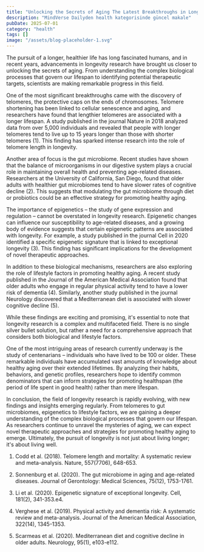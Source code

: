 ```yaml
---
title: "Unlocking the Secrets of Aging The Latest Breakthroughs in Longevity Research Revealed"
description: "MindVerse Dailyden health kategorisinde güncel makale"
pubDate: 2025-07-01
category: "health"
tags: []
image: "/assets/blog-placeholder-1.svg"
---
```


The pursuit of a longer, healthier life has long fascinated humans, and in recent years, advancements in longevity research have brought us closer to unlocking the secrets of aging. From understanding the complex biological processes that govern our lifespan to identifying potential therapeutic targets, scientists are making remarkable progress in this field.

One of the most significant breakthroughs came with the discovery of telomeres, the protective caps on the ends of chromosomes. Telomere shortening has been linked to cellular senescence and aging, and researchers have found that lengthier telomeres are associated with a longer lifespan. A study published in the journal Nature in 2018 analyzed data from over 5,000 individuals and revealed that people with longer telomeres tend to live up to 15 years longer than those with shorter telomeres (1). This finding has sparked intense research into the role of telomere length in longevity.

Another area of focus is the gut microbiome. Recent studies have shown that the balance of microorganisms in our digestive system plays a crucial role in maintaining overall health and preventing age-related diseases. Researchers at the University of California, San Diego, found that older adults with healthier gut microbiomes tend to have slower rates of cognitive decline (2). This suggests that modulating the gut microbiome through diet or probiotics could be an effective strategy for promoting healthy aging.

The importance of epigenetics – the study of gene expression and regulation – cannot be overstated in longevity research. Epigenetic changes can influence our susceptibility to age-related diseases, and a growing body of evidence suggests that certain epigenetic patterns are associated with longevity. For example, a study published in the journal Cell in 2020 identified a specific epigenetic signature that is linked to exceptional longevity (3). This finding has significant implications for the development of novel therapeutic approaches.

In addition to these biological mechanisms, researchers are also exploring the role of lifestyle factors in promoting healthy aging. A recent study published in the Journal of the American Medical Association found that older adults who engage in regular physical activity tend to have a lower risk of dementia (4). Similarly, another study published in the journal Neurology discovered that a Mediterranean diet is associated with slower cognitive decline (5).

While these findings are exciting and promising, it's essential to note that longevity research is a complex and multifaceted field. There is no single silver bullet solution, but rather a need for a comprehensive approach that considers both biological and lifestyle factors.

One of the most intriguing areas of research currently underway is the study of centenarians – individuals who have lived to be 100 or older. These remarkable individuals have accumulated vast amounts of knowledge about healthy aging over their extended lifetimes. By analyzing their habits, behaviors, and genetic profiles, researchers hope to identify common denominators that can inform strategies for promoting healthspan (the period of life spent in good health) rather than mere lifespan.

In conclusion, the field of longevity research is rapidly evolving, with new findings and insights emerging regularly. From telomeres to gut microbiomes, epigenetics to lifestyle factors, we are gaining a deeper understanding of the complex biological processes that govern our lifespan. As researchers continue to unravel the mysteries of aging, we can expect novel therapeutic approaches and strategies for promoting healthy aging to emerge. Ultimately, the pursuit of longevity is not just about living longer; it's about living well.

1. Codd et al. (2018). Telomere length and mortality: A systematic review and meta-analysis. Nature, 557(7706), 648-653.

2. Sonnenburg et al. (2020). The gut microbiome in aging and age-related diseases. Journal of Gerontology: Medical Sciences, 75(12), 1753-1761.

3. Li et al. (2020). Epigenetic signature of exceptional longevity. Cell, 181(2), 341-353.e4.

4. Verghese et al. (2019). Physical activity and dementia risk: A systematic review and meta-analysis. Journal of the American Medical Association, 322(14), 1345-1353.

5. Scarmeas et al. (2020). Mediterranean diet and cognitive decline in older adults. Neurology, 95(1), e103-e112.
